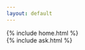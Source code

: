 ```yaml
---
layout: default
---
```


<div id="gs-home-page-slider__js" class="gs-home-page-slider">
  <div class="gs-slide blue">
    {% include home.html %}
  </div>
  <div class="gs-slide">
    {% include ask.html %}
  </div>
  <div class="gs-slide">
    <div class="page-content"></div>
  </div>
  <div class="gs-slide">
    <div class="page-content"></div>
  </div>
  <div class="gs-slide">
    <div class="page-content"></div>
  </div>
</div>
<!-- article placeholder -->
<div class="article"></div>
